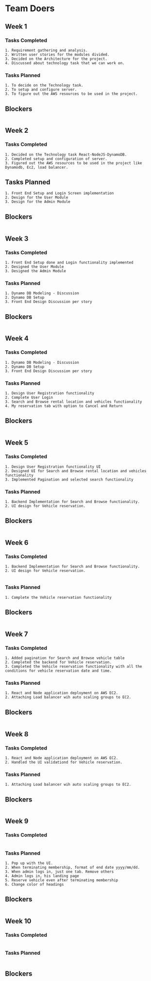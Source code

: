 # Team Doers

## Week 1

### Tasks Completed
```
1. Requirement gathering and analysis.
2. Written user stories for the modules divided.
3. Decided on the Architecture for the project.
4. Discussed about technology task that we can work on.
```

### Tasks Planned
```
1. To decide on the Technology task.
2. To setup and configure server.
3. To figure out the AWS resources to be used in the project.
```

## Blockers
```
```

## Week 2

### Tasks Completed
```
1. Decided on the Technology task React-NodeJS-DynamoDB.
2. Completed setup and configuration of server.
3. Figured out the AWS resources to be used in the project like Dynamodb, Ec2, load balancer.
```

## Tasks Planned
```
1. Front End Setup and Login Screen implementation
2. Design for the User Module
3. Design for the Admin Module

```

## Blockers
```
```
## Week 3

### Tasks Completed
```
1. Front End Setup done and Login functionality implemented
2. Designed the User Module
3. Designed the Admin Module
```

### Tasks Planned
```
1. Dynamo DB Modeling - Discussion
2. Dynamo DB Setup
3. Front End Design Discussion per story

```

## Blockers
```
```
## Week 4

### Tasks Completed
```
1. Dynamo DB Modeling - Discussion
2. Dynamo DB Setup
3. Front End Design Discussion per story
```

### Tasks Planned
```
1. Design User Registration functionality
2. Complete User Login
3. Search and Browse rental location and vehicles functionality
4. My reservation tab with option to Cancel and Return

```

## Blockers
```
```
## Week 5

### Tasks Completed
```
1. Design User Registration functionality UI
2. Designed UI for Search and Browse rental location and vehicles functionality
3. Implemented Pagination and selected search functionality

```

### Tasks Planned
```
1. Backend Implementation for Search and Browse functionality.
2. UI design for Vehicle reservation.

```

## Blockers
```
```
## Week 6

### Tasks Completed
```
1. Backend Implementation for Search and Browse functionality.
2. UI design for Vehicle reservation.


```

### Tasks Planned
```
1. Complete the Vehicle reservation functionality
```

## Blockers
```
```
## Week 7

### Tasks Completed
```
1. Added pagination for Search and Browse vehicle table
2. Completed the backend for Vehicle reservation.
3. Completed the Vehicle reservation functionality with all the conditions for vehicle reservation date and time.
```

### Tasks Planned
```
1. React and Node application deployment on AWS EC2.
2. Attaching Load balancer wih auto scaling groups to EC2. 
```

## Blockers
```
```
## Week 8

### Tasks Completed
```
1. React and Node application deployment on AWS EC2.
2. Handled the UI validationd for Vehicle reservation.
```

### Tasks Planned
```
1. Attaching Load balancer wih auto scaling groups to EC2. 
```

## Blockers
```
```
## Week 9

### Tasks Completed
```

```

### Tasks Planned
```
1. Pop up with the UI.
2. When terminating membership, format of end date yyyy/mm/dd.
3. When admin logs in, just one tab. Remove others
4. Admin logs in, his landing page
5. Reserve vehicle even after terminating membership
6. Change color of headings 
```

## Blockers
```
```
## Week 10

### Tasks Completed
```

```

### Tasks Planned
```

```

## Blockers
```
```
